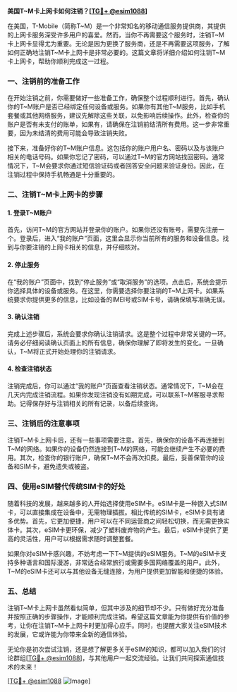 **美国T~M卡上网卡如何注销？[[TG💪+ @esim1088](https://t.me/s/esim1088)]**

在美国，T-Mobile（简称T~M）是一个非常知名的移动通信服务提供商，其提供的上网卡服务深受许多用户的喜爱。然而，当你不再需要这个服务时，注销T~M卡上网卡显得尤为重要。无论是因为更换了服务商，还是不再需要这项服务，了解如何正确地注销T~M卡上网卡是非常必要的。这篇文章将详细介绍如何注销T~M卡上网卡，帮助你顺利完成这一过程。

### 一、注销前的准备工作

在开始注销之前，你需要做好一些准备工作，确保整个过程顺利进行。首先，确认你的T~M账户是否已经绑定任何设备或服务。如果你有其他T~M服务，比如手机套餐或其他网络服务，建议先解除这些关联，以免影响后续操作。此外，检查你的账户是否有未支付的账单，如果有，请确保在注销前结清所有费用。这一步非常重要，因为未结清的费用可能会导致注销失败。

接下来，准备好你的T~M账户信息。这包括你的账户用户名、密码以及与该账户相关的电话号码。如果你忘记了密码，可以通过T~M的官方网站找回密码。通常情况下，T~M会要求你通过短信验证码或者回答安全问题来验证身份。因此，在注销过程中保持手机畅通是十分重要的。

### 二、注销T~M卡上网卡的步骤

#### 1. 登录T~M账户

首先，访问T~M的官方网站并登录你的账户。如果你还没有账号，需要先注册一个。登录后，进入“我的账户”页面，这里会显示你当前所有的服务和设备信息。找到与你要注销的上网卡相关的信息，并仔细核对。

#### 2. 停止服务

在“我的账户”页面中，找到“停止服务”或“取消服务”的选项。点击后，系统会提示你选择具体的设备或服务。在这里，你需要选择你要注销的T~M上网卡。如果系统要求你提供更多的信息，比如设备的IMEI号或SIM卡号，请确保填写准确无误。

#### 3. 确认注销

完成上述步骤后，系统会要求你确认注销请求。这是整个过程中非常关键的一环。请务必仔细阅读确认页面上的所有信息，确保你理解了即将发生的变化。一旦确认，T~M将正式开始处理你的注销请求。

#### 4. 检查注销状态

注销完成后，你可以通过“我的账户”页面查看注销状态。通常情况下，T~M会在几天内完成注销流程。如果你发现注销没有如期完成，可以联系T~M客服寻求帮助。记得保存好与注销相关的所有记录，以备后续查询。

### 三、注销后的注意事项

注销T~M卡上网卡后，还有一些事项需要注意。首先，确保你的设备不再连接到T~M的网络。如果你的设备仍然连接到T~M的网络，可能会继续产生不必要的费用。其次，检查你的银行账户，确保T~M不会再次扣费。最后，妥善保管你的设备和SIM卡，避免遗失或被盗。

### 四、使用eSIM替代传统SIM卡的好处

随着科技的发展，越来越多的人开始选择使用eSIM卡。eSIM卡是一种嵌入式SIM卡，可以直接集成在设备中，无需物理插拔。相比传统的SIM卡，eSIM卡具有诸多优势。首先，它更加便捷，用户可以在不同运营商之间轻松切换，而无需更换实体卡。其次，eSIM卡更环保，减少了塑料废弃物的产生。最后，eSIM卡提供了更高的灵活性，用户可以根据需求随时调整套餐。

如果你对eSIM卡感兴趣，不妨考虑一下T~M提供的eSIM服务。T~M的eSIM卡支持多种语言和国际漫游，非常适合经常旅行或需要多国网络覆盖的用户。此外，T~M的eSIM卡还可以与其他设备无缝连接，为用户提供更加智能和便捷的体验。

### 五、总结

注销T~M卡上网卡虽然看似简单，但其中涉及的细节却不少。只有做好充分准备并按照正确的步骤操作，才能顺利完成注销。希望这篇文章能为你提供有价值的参考，让你在注销T~M卡上网卡时更加得心应手。同时，也提醒大家关注eSIM技术的发展，它或许能为你带来全新的通信体验。

无论你是初次尝试注销，还是想了解更多关于eSIM的知识，都可以加入我们的讨论群组[[TG💪+ @esim1088](https://t.me/s/esim1088)]，与其他用户一起交流经验。让我们共同探索通信技术的未来！

[[TG💪+ @esim1088](https://t.me/s/esim1088) ![Image](https://i.postimg.cc/4NQfJmqS/Snipaste-2025-05-13-00-14-12.png)]